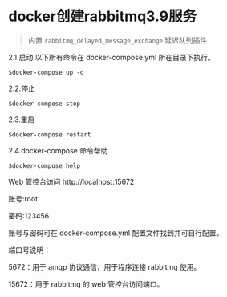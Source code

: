 # docker创建rabbitmq3.9服务

> 内置 `rabbitmq_delayed_message_exchange` 延迟队列插件


2.1.启动
以下所有命令在 docker-compose.yml 所在目录下执行。

```
$docker-compose up -d
```
2.2.停止
```
$docker-compose stop
```
2.3.重启
```
$docker-compose restart
```
2.4.docker-compose 命令帮助
```
$docker-compose help
```

Web 管控台访问
http://localhost:15672

账号:root

密码:123456

账号与密码可在 docker-compose.yml 配置文件找到并可自行配置。

端口号说明：

5672：用于 amqp 协议通信，用于程序连接 rabbitmq 使用。

15672：用于 rabbitmq 的 web 管控台访问端口。